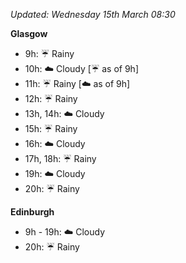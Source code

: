 *Updated: Wednesday 15th March 08:30*

**Glasgow**

* 9h: :umbrella: Rainy
* 10h: :cloud: Cloudy [:umbrella: as of 9h]
* 11h: :umbrella: Rainy [:cloud: as of 9h]
* 12h: :umbrella: Rainy
* 13h, 14h: :cloud: Cloudy
* 15h: :umbrella: Rainy
* 16h: :cloud: Cloudy
* 17h, 18h: :umbrella: Rainy
* 19h: :cloud: Cloudy
* 20h: :umbrella: Rainy

**Edinburgh**

* 9h - 19h: :cloud: Cloudy
* 20h: :umbrella: Rainy
